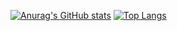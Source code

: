 [![Anurag's GitHub stats](https://github-readme-stats.vercel.app/api?username=codamin&show_icons=true&count_private=true&theme=cobalt&include_all_commits=true)](https://github.com/anuraghazra/github-readme-stats) 
[![Top Langs](https://github-readme-stats.vercel.app/api/top-langs/?username=codamin&layout=compact&langs_count=8&hide=css,html,jupyter%20notebook&theme=cobalt)](https://github.com/anuraghazra/github-readme-stats)
